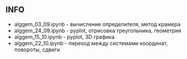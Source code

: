 ## INFO

- alggem_03_09.ipynb - вычисление определителя, метод крамера
- alggem_24_09.ipynb - pyplot, отрисовка треугольника, геометрия
- alggem_15_10.ipynb - pyplot, 3D графика
- alggem_22_10.ipynb - переход между системами координат, повороты, сдвиги
